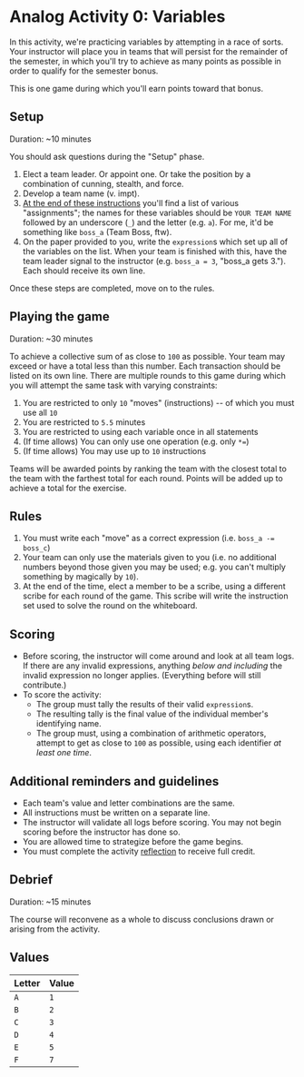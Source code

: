 # Analog Activity 0: Variables

In this activity, we're practicing variables by attempting in a race of sorts. Your instructor will place you in teams that will persist for the remainder of the semester, in which you'll try to achieve as many points as possible in order to qualify for the semester bonus.

This is one game during which you'll earn points toward that bonus.

## Setup

Duration: ~10 minutes

You should ask questions during the "Setup" phase.

1. Elect a team leader. Or appoint one. Or take the position by a combination of cunning, stealth, and force.
2. Develop a team name (v. impt).
3. [At the end of these instructions](#Values) you'll find a list of various "assignments"; the names for these variables should be `YOUR TEAM NAME` followed by an underscore (`_`) and the letter (e.g. `a`). For me, it'd be something like `boss_a` (Team Boss, ftw).
4. On the paper provided to you, write the `expression`s which set up all of the variables on the list. When your team is finished with this, have the team leader signal to the instructor (e.g. `boss_a = 3`, "boss_a gets 3."). Each should receive its own line.

Once these steps are completed, move on to the rules.

## Playing the game

Duration: ~30 minutes

To achieve a collective sum of as close to `100` as possible. Your team may exceed or have a total less than this number. Each transaction should be listed on its own line. There are multiple rounds to this game during which you will attempt the same task with varying constraints:

1. You are restricted to only `10` "moves" (instructions) -- of which you must use all `10`
2. You are restricted to `5.5` minutes
3. You are restricted to using each variable once in all statements
4. (If time allows) You can only use one operation (e.g. only `*=`)
5. (If time allows) You may use up to `10` instructions

Teams will be awarded points by ranking the team with the closest total to the team with the farthest total for each round. Points will be added up to achieve a total for the exercise.

## Rules

1. You must write each "move" as a correct expression (i.e. `boss_a -= boss_c`)
2. Your team can only use the materials given to you (i.e. no additional numbers beyond those given you may be used; e.g. you can't multiply something by magically by `10`).
3. At the end of the time, elect a member to be a scribe, using a different scribe for each round of the game. This scribe will write the instruction set used to solve the round on the whiteboard.

## Scoring

* Before scoring, the instructor will come around and look at all team logs. If there are any invalid expressions, anything _below and including_ the invalid expression no longer applies. (Everything before will still contribute.)
* To score the activity:
  * The group must tally the results of their valid `expression`s.
  * The resulting tally is the final value of the individual member's identifying name.
  * The group must, using a combination of arithmetic operators, attempt to get as close to `100` as possible, using each identifier _at least one time_.

## Additional reminders and guidelines

* Each team's value and letter combinations are the same.
* All instructions must be written on a separate line.
* The instructor will validate all logs before scoring. You may not begin scoring before the instructor has done so.
* You are allowed time to strategize before the game begins.
* You must complete the activity [reflection](writing/reflection.md) to receive full credit.

## Debrief

Duration: ~15 minutes

The course will reconvene as a whole to discuss conclusions drawn or arising from the activity.

## Values


|Letter |Value |
|:------|:-----|
|`A`    |`1`   |
|`B`    |`2`   |
|`C`    |`3`   |
|`D`    |`4`   |
|`E`    |`5`   |
|`F`    |`7`   |